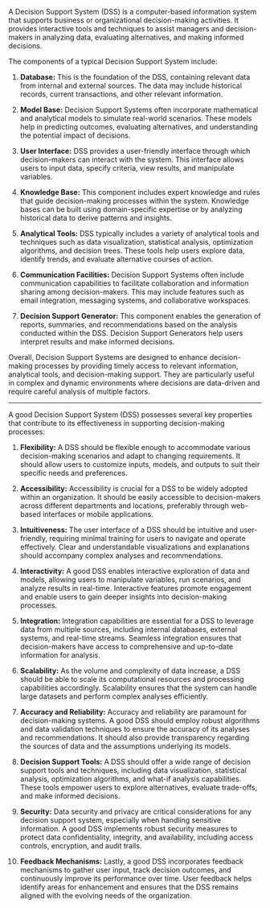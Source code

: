 A Decision Support System (DSS) is a computer-based information system that supports business or organizational decision-making activities. It provides interactive tools and techniques to assist managers and decision-makers in analyzing data, evaluating alternatives, and making informed decisions. 

The components of a typical Decision Support System include:

1. **Database:** This is the foundation of the DSS, containing relevant data from internal and external sources. The data may include historical records, current transactions, and other relevant information.

2. **Model Base:** Decision Support Systems often incorporate mathematical and analytical models to simulate real-world scenarios. These models help in predicting outcomes, evaluating alternatives, and understanding the potential impact of decisions.

3. **User Interface:** DSS provides a user-friendly interface through which decision-makers can interact with the system. This interface allows users to input data, specify criteria, view results, and manipulate variables.

4. **Knowledge Base:** This component includes expert knowledge and rules that guide decision-making processes within the system. Knowledge bases can be built using domain-specific expertise or by analyzing historical data to derive patterns and insights.

5. **Analytical Tools:** DSS typically includes a variety of analytical tools and techniques such as data visualization, statistical analysis, optimization algorithms, and decision trees. These tools help users explore data, identify trends, and evaluate alternative courses of action.

6. **Communication Facilities:** Decision Support Systems often include communication capabilities to facilitate collaboration and information sharing among decision-makers. This may include features such as email integration, messaging systems, and collaborative workspaces.

7. **Decision Support Generator:** This component enables the generation of reports, summaries, and recommendations based on the analysis conducted within the DSS. Decision Support Generators help users interpret results and make informed decisions.

Overall, Decision Support Systems are designed to enhance decision-making processes by providing timely access to relevant information, analytical tools, and decision-making support. They are particularly useful in complex and dynamic environments where decisions are data-driven and require careful analysis of multiple factors.

---

A good Decision Support System (DSS) possesses several key properties that contribute to its effectiveness in supporting decision-making processes:

1. **Flexibility:** A DSS should be flexible enough to accommodate various decision-making scenarios and adapt to changing requirements. It should allow users to customize inputs, models, and outputs to suit their specific needs and preferences.

2. **Accessibility:** Accessibility is crucial for a DSS to be widely adopted within an organization. It should be easily accessible to decision-makers across different departments and locations, preferably through web-based interfaces or mobile applications.

3. **Intuitiveness:** The user interface of a DSS should be intuitive and user-friendly, requiring minimal training for users to navigate and operate effectively. Clear and understandable visualizations and explanations should accompany complex analyses and recommendations.

4. **Interactivity:** A good DSS enables interactive exploration of data and models, allowing users to manipulate variables, run scenarios, and analyze results in real-time. Interactive features promote engagement and enable users to gain deeper insights into decision-making processes.

5. **Integration:** Integration capabilities are essential for a DSS to leverage data from multiple sources, including internal databases, external systems, and real-time streams. Seamless integration ensures that decision-makers have access to comprehensive and up-to-date information for analysis.

6. **Scalability:** As the volume and complexity of data increase, a DSS should be able to scale its computational resources and processing capabilities accordingly. Scalability ensures that the system can handle large datasets and perform complex analyses efficiently.

7. **Accuracy and Reliability:** Accuracy and reliability are paramount for decision-making systems. A good DSS should employ robust algorithms and data validation techniques to ensure the accuracy of its analyses and recommendations. It should also provide transparency regarding the sources of data and the assumptions underlying its models.

8. **Decision Support Tools:** A DSS should offer a wide range of decision support tools and techniques, including data visualization, statistical analysis, optimization algorithms, and what-if analysis capabilities. These tools empower users to explore alternatives, evaluate trade-offs, and make informed decisions.

9. **Security:** Data security and privacy are critical considerations for any decision support system, especially when handling sensitive information. A good DSS implements robust security measures to protect data confidentiality, integrity, and availability, including access controls, encryption, and audit trails.

10. **Feedback Mechanisms:** Lastly, a good DSS incorporates feedback mechanisms to gather user input, track decision outcomes, and continuously improve its performance over time. User feedback helps identify areas for enhancement and ensures that the DSS remains aligned with the evolving needs of the organization.
